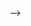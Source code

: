 <!-- http://cdn1.showjoy.com/shop/images/20190911/Y6HO22A85HL6LBHBGEMD1568190538159.gif -->
<!-- http://cdn1.showjoy.com/shop/images/20190911/GIWTASSPUTE8K6XXOP751568190536961.gif -->
<!-- http://cdn1.showjoy.com/shop/images/20190911/KNW6SI4H7INBVWE1Y3761568190536907.jpg -->
<!-- <a style="position:fixed;right:20px;bottom:20px;" href="#top">
  <span style="display:flex;flex-direction:column;justify-content:center;align-items:center;">
    <span style="font-size:16px;font-weight:bold;">点击回到顶部</span>
    <img style="width:100px;" src="http://cdn1.showjoy.com/shop/images/20190911/IEQ88UTNXOBZD1YISQ2E1568190538146.gif"/>
    <!-- <img style="width:100px;" src="http://cdn1.showjoy.com/shop/images/20190911/Y6HO22A85HL6LBHBGEMD1568190538159.gif"/>
    <img style="width:100px;" src="http://cdn1.showjoy.com/shop/images/20190911/GIWTASSPUTE8K6XXOP751568190536961.gif"/>
    <img style="width:100px;" src="http://cdn1.showjoy.com/shop/images/20190911/KNW6SI4H7INBVWE1Y3761568190536907.jpg"/> -->
  </span>
 </a> -->